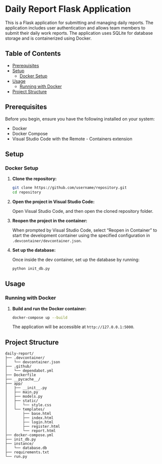 
# Daily Report Flask Application

This is a Flask application for submitting and managing daily reports. The application includes user authentication and allows team members to submit their daily work reports. The application uses SQLite for database storage and is containerized using Docker.

## Table of Contents

- [Prerequisites](#prerequisites)
- [Setup](#setup)
  - [Docker Setup](#docker-setup)
- [Usage](#usage)
  - [Running with Docker](#running-with-docker)
- [Project Structure](#project-structure)

## Prerequisites

Before you begin, ensure you have the following installed on your system:

- Docker
- Docker Compose
- Visual Studio Code with the Remote - Containers extension

## Setup

### Docker Setup

1. **Clone the repository:**

   ```bash
   git clone https://github.com/username/repository.git
   cd repository
   ```

2. **Open the project in Visual Studio Code:**

   Open Visual Studio Code, and then open the cloned repository folder.

3. **Reopen the project in the container:**

   When prompted by Visual Studio Code, select “Reopen in Container” to start the development container using the specified configuration in `.devcontainer/devcontainer.json`.

4. **Set up the database:**

   Once inside the dev container, set up the database by running:

   ```bash
   python init_db.py
   ```

## Usage

### Running with Docker

1. **Build and run the Docker container:**

   ```bash
   docker-compose up --build
   ```

   The application will be accessible at `http://127.0.0.1:5000`.

## Project Structure

```
daily-report/
├── .devcontainer/
│   └── devcontainer.json
├── .github/
│   └── dependabot.yml
├── Dockerfile
├── __pycache__/
├── app/
│   ├── __init__.py
│   ├── main.py
│   ├── models.py
│   ├── static/
│   │   └── style.css
│   └── templates/
│       ├── base.html
│       ├── index.html
│       ├── login.html
│       ├── register.html
│       └── report.html
├── docker-compose.yml
├── init_db.py
├── instance/
│   └── database.db
├── requirements.txt
└── run.py
```

